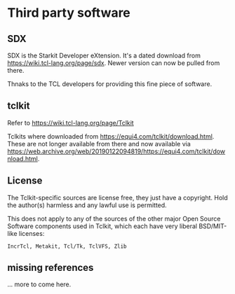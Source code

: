 Third party software
====================

SDX
---

SDX is the Starkit Developer eXtension. It's a dated download from https://wiki.tcl-lang.org/page/sdx.
Newer version can now be pulled from there.

Thnaks to the TCL developers for providing this fine piece of software.

tclkit
------

Refer to https://wiki.tcl-lang.org/page/Tclkit

Tclkits where downloaded from https://equi4.com/tclkit/download.html. These are not longer available from 
there and now available via https://web.archive.org/web/20190122094819/https://equi4.com/tclkit/download.html.

License
-------

The Tclkit-specific sources are license free, they just have a copyright. Hold the author(s) harmless and 
any lawful use is permitted.

This does not apply to any of the sources of the other major Open Source Software components used in Tclkit, 
which each have very liberal BSD/MIT-like licenses:

    IncrTcl, Metakit, Tcl/Tk, TclVFS, Zlib 

missing references
------------------

... more to come here.
